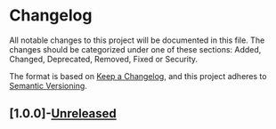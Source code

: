 # Changelog

All notable changes to this project will be documented in this file. The changes should be categorized under one of
these sections: Added, Changed, Deprecated, Removed, Fixed or Security.

The format is based on [Keep a Changelog](https://keepachangelog.com/en/1.0.0/),
and this project adheres to [Semantic Versioning](https://semver.org/spec/v2.0.0.html).

## [1.0.0]-[Unreleased]


[Unreleased]: https://github.com/inventage/keycloak-signature-extension/commits/main


